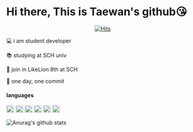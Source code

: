 # Hi there, This is Taewan's github😘

 <div align=center>
	
  [![Hits](https://hits.seeyoufarm.com/api/count/incr/badge.svg?url=https%3A%2F%2Fgithub.com%2Fwwan13)](https://hits.seeyoufarm.com)
	
  </div>
	
💻  i am student developer

📚  studying at SCH univ

🦁  join in LikeLion 8th at SCH

🙏  one day, one commit


#### languages

<img height="20" width="20" src="https://cdn.jsdelivr.net/npm/simple-icons@v3/icons/c.svg" /> <img height="20" width="20" src="https://cdn.jsdelivr.net/npm/simple-icons@v3/icons/cplusplus.svg" /> <img height="20" width="20" src="https://cdn.jsdelivr.net/npm/simple-icons@v3/icons/python.svg" /> <img height="20" width="20" src="https://cdn.jsdelivr.net/npm/simple-icons@v3/icons/django.svg" /> <img height="20" width="20" src="https://cdn.jsdelivr.net/npm/simple-icons@v3/icons/java.svg" /> <img height="20" width="20" src="https://cdn.jsdelivr.net/npm/simple-icons@v3/icons/javascript.svg" />




![Anurag's github stats](https://github-readme-stats.vercel.app/api?username=wwan13&theme=vue&show_icons=true)

